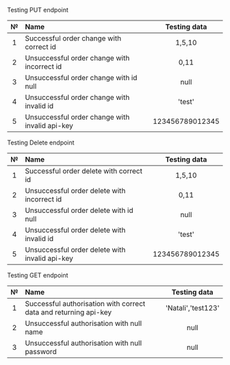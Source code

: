 Testing PUT endpoint

|  №  | Name                                           |  Testing data   |
|:---:|:-----------------------------------------------|:---------------:|
|  1  | Successful order change with correct id        |     1,5,10      |
|  2  | Unsuccessful order change with incorrect id    |      0,11       |
|  3  | Unsuccessful order change with id null         |      null       |
|  4  | Unsuccessful order change with invalid id      |     'test'      |
|  5  | Unsuccessful order change with invalid api-key | 123456789012345 |

Testing Delete endpoint

|  №  | Name                                           |  Testing data   |
|:---:|:-----------------------------------------------|:---------------:|
|  1  | Successful order delete with correct id        |     1,5,10      |
|  2  | Unsuccessful order delete with incorrect id    |      0,11       |
|  3  | Unsuccessful order delete with id null         |      null       |
|  4  | Unsuccessful order delete with invalid id      |     'test'      |
|  5  | Unsuccessful order delete with invalid api-key | 123456789012345 |

Testing GET endpoint

|  №  | Name                                                             |    Testing data    |
|:---:|:-----------------------------------------------------------------|:------------------:|
|  1  | Successful authorisation with correct data and returning api-key | 'Natali','test123' |
|  2  | Unsuccessful authorisation with null name                        |        null        |
|  3  | Unsuccessful authorisation with null password                    |        null        |

